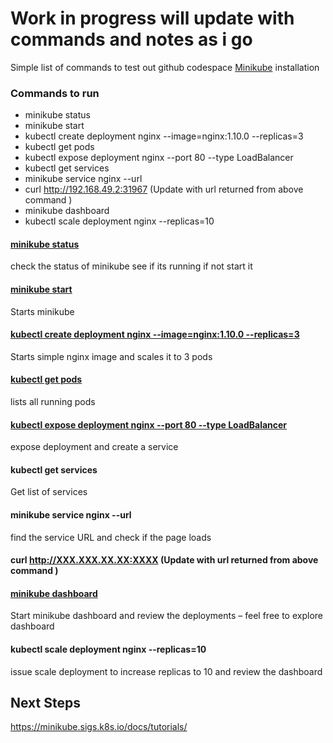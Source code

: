 # Work in progress will update with commands and notes as i go 
Simple list of commands to test out github codespace [Minikube](https://minikube.sigs.k8s.io/docs/) installation 
### Commands to run
- minikube status
- minikube start
- kubectl create deployment nginx --image=nginx:1.10.0 --replicas=3	
- kubectl get pods	
- kubectl expose deployment nginx --port 80 --type LoadBalancer	
- kubectl get services	
- minikube service nginx --url	
- curl http://192.168.49.2:31967  (Update with url returned from above command )	
- minikube dashboard	
- kubectl scale deployment nginx --replicas=10	


#### [minikube status  ](https://minikube.sigs.k8s.io/docs/commands/status/)
check the status of minikube see if its running if not start it

#### [minikube start](https://minikube.sigs.k8s.io/docs/start/)
Starts minikube 

#### [kubectl create deployment nginx --image=nginx:1.10.0 --replicas=3](https://minikube.sigs.k8s.io/docs/handbook/deploying/)
Starts simple nginx image and scales it to 3 pods 

#### [kubectl get pods](https://minikube.sigs.k8s.io/docs/handbook/kubectl/)
lists all running pods



#### [kubectl expose deployment nginx --port 80 --type LoadBalancer](https://minikube.sigs.k8s.io/docs/handbook/controls/)
expose deployment and create a service 

#### kubectl get services
Get list of services 
 
#### minikube service nginx --url
find the service URL and check if the page loads 

#### curl http://XXX.XXX.XX.XX:XXXX  (Update with url returned from above command )  
 

#### [minikube dashboard](https://minikube.sigs.k8s.io/docs/handbook/dashboard/)
Start minikube dashboard and review the deployments – feel free to explore dashboard

#### kubectl scale deployment nginx --replicas=10
issue scale deployment to increase replicas to 10 and review the dashboard

## Next Steps
https://minikube.sigs.k8s.io/docs/tutorials/


 
